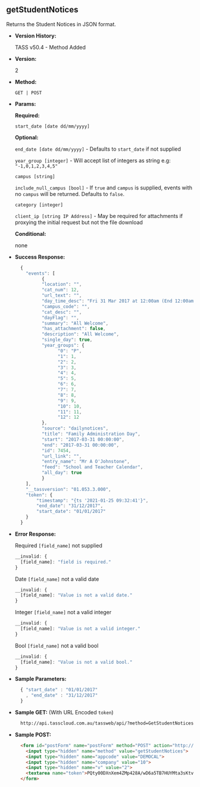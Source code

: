 **getStudentNotices**
----
  Returns the Student Notices in JSON format.

* **Version History:**

  TASS v50.4 - Method Added

* **Version:**

  2

* **Method:**

  `GET | POST`
  
*  **Params:**

   **Required:**
 
   `start_date [date dd/mm/yyyy]`
   
   **Optional:**
 
   `end_date [date dd/mm/yyyy]` - Defaults to `start_date` if not supplied
   
   `year_group [integer]` - Will accept list of integers as string e.g: `"-1,0,1,2,3,4,5"`
   
   `campus [string]`

   `include_null_campus [bool]` - If `true` and `campus` is supplied, events with no `campus` will be returned. Defaults to `false`.
   
   `category [integer]`
   
   `client_ip [string IP Address]` - May be required for attachments if proxying the initial request but not the file download

   **Conditional:**

   none

* **Success Response:**

    ```javascript
      {
        "events": [
              {
              "location": "",
              "cat_num": 12,
              "url_text": "",
              "day_time_desc": "Fri 31 Mar 2017 at 12:00am (End 12:00am)",
              "campus_code": "",
              "cat_desc": "",
              "dayFlag": "",
              "summary": "All Welcome",
              "has_attachment": false,
              "description": "All Welcome",
              "single_day": true,
              "year_groups": {
                    "0": "P",
                    "1": 1,
                    "2": 2,
                    "3": 3,
                    "4": 4,
                    "5": 5,
                    "6": 6,
                    "7": 7,
                    "8": 8,
                    "9": 9,
                    "10": 10,
                    "11": 11,
                    "12": 12
              },
              "source": "dailynotices",
              "title": "Family Administration Day",
              "start": "2017-03-31 00:00:00",
              "end": "2017-03-31 00:00:00",
              "id": 7454,
              "url_link": "",
              "entry_name": "Mr A O'Johnstone",
              "feed": "School and Teacher Calendar",
              "all_day": true
              }
        ],
        "__tassversion": "01.053.3.000",
        "token": {
            "timestamp": "{ts '2021-01-25 09:32:41'}",
            "end_date": "31/12/2017",
            "start_date": "01/01/2017"
        }
      }
  ```
 
* **Error Response:**

   Required `[field_name]` not supplied
    ```javascript
    __invalid: {
      [field_name]: "field is required."
    }
    ```
    
    Date `[field_name]` not a valid date
    ```javascript
    __invalid: {
      [field_name]: "Value is not a valid date."
    }
    ```
    
    Integer `[field_name]` not a valid integer
    ```javascript
    __invalid: {
      [field_name]: "Value is not a valid integer."
    }
    ```

    Bool `[field_name]` not a valid bool
    ```javascript
    __invalid: {
      [field_name]: "Value is not a valid bool."
    }
    ```
    
* **Sample Parameters:**

  ```javascript
    { "start_date" : "01/01/2017" 
      , "end_date" : "31/12/2017" 
    }
  ```

* **Sample GET:** (With URL Encoded `token`)

  ```HTML
    http://api.tasscloud.com.au/tassweb/api/?method=GetStudentNotices&appcode=DEMOCAL&company=10&v=2&token=PQty00DXnXem4ZMp428A%2FwD6a5TB7HUYMta3sKtv89XwPsa%2FeB2RtUrAA5%2FWSxTA%2F%2Bm30VOCYMahvOVWTkTOmFJKzT8N67mvjRyULtu51I4%3D
  ```
  
* **Sample POST:**

  ```HTML
    <form id="postForm" name="postForm" method="POST" action="http://api.tasscloud.com.au/tassweb/api/">
      <input type="hidden" name="method" value="getStudentNotices">
      <input type="hidden" name="appcode" value="DEMOCAL">
      <input type="hidden" name="company" value="10">
      <input type="hidden" name="v" value="2">
      <textarea name="token">PQty00DXnXem4ZMp428A/wD6a5TB7HUYMta3sKtv89XwPsa/eB2RtUrAA5/WSxTA/+m30VOCYMahvOVWTkTOmFJKzT8N67mvjRyULtu51I4=</textarea>
    </form>
  ```
